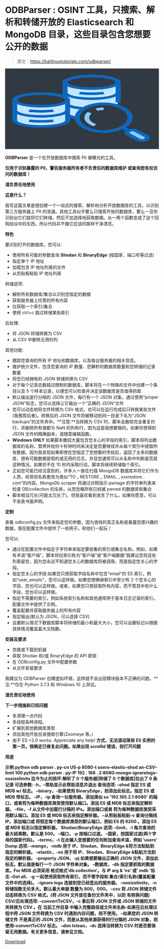 # ODBParser : OSINT 工具，只搜索、解析和转储开放的 Elasticsearch 和 MongoDB 目录，这些目录包含您想要公开的数据

> 原文：<https://kalilinuxtutorials.com/odbparser/>

[![](img/723e6f7c0bcdd8183093c5688e1086a5.png)](https://1.bp.blogspot.com/-8i14nJL_QKM/YT7GdEiJbJI/AAAAAAAAK0A/E4mYvV5MBhAmLXbiZOFllLKLyO8eSqjOACLcBGAsYHQ/s728/glassdb%2B%25281%2529.png)

**ODBParser** 是一个在开放数据库中搜索 PII 被曝光的工具。

**仅用于识别暴露的 PII，警告服务器所有者不负责任的数据库维护
或查询您有权访问的数据库！**

**请负责任地使用**

**这是什么？**

我写这篇文章是想创建一个一站式的搜索、解析和分析开放数据库的工具，以识别第三方服务器上 PII 的泄漏。其他工具似乎要么只搜索开放的数据库，要么一旦你识别出它们就将它们转储，然后不加选择地获取数据。从一两个函数变成了这个回购协议中的东西，所以代码并不像它应该的那样干净漂亮。

**特色**

要识别打开的数据库，您可以:

*   使用所有可能的参数查询 **Shodan** 和 **BinaryEdge** (按国家、端口号等过滤)
*   指定单个 IP 地址
*   加载包含 IP 地址列表的文件
*   从剪贴板粘贴 IP 地址列表

转储选项:

*   解析所有数据库/集合以识别您指定的数据
*   获取服务器上托管的所有内容
*   仅获取一个索引/集合
*   使用 ctrl+c 跳过转储某些索引

后处理:

*   将 JSON 转储转换为 CSV
*   从 CSV 中删除无用的列

其他功能:

*   跟踪您查询的所有 IP 地址和数据库，以及每台服务器的相关信息。
*   维护统计文件，包含您查询的 IP 数量、您解析的数据库数量和您转储的记录数量
*   将您已经拥有的 JSON 转储转换为 CSV
*   对于每个记录总数超过限制的数据库，脚本将在一个特殊的文件中创建一个条目以及 5 个样本记录，以便您可以检查并决定该数据库是否值得抓取
*   默认输出是行分隔的 JSON 文件，每行有一个 JSON 对象。通过使用“proper JSON”标志，您可以选择让它输出一个“正确的 JSON”文件
*   您可以动态地将文件转换为 CSV 格式，也可以在运行完成后只转换某些文件(我推荐后者)。转换后的 JSON 文件将被移动到同一目录下名为“JSON backups”的文件夹中。**注意:**当转换为 CSV 时，脚本会删除完全重复的行，并删除所有值都为 NaN 的列和行，因为这是我想要做的。如果你想得到 JSON 文件的精确副本，请随意编辑函数。
*   **Windows ONLY** 如果脚本撤回大量包含您关心的字段的索引，脚本将列出数据库的名称，暂停并给你十秒钟时间来决定是否要继续并从每个索引中提取所有数据，因为我发现如果即使在您指定了您想要的字段后，返回了太多的数据库，很有可能数据是假的或无用的日志，并且您通常可以从名称中判断是否是这种情况。如果你不在 10 秒内采取行动，脚本将继续转储每个索引。
*   正如您可能已经注意到的，许多人一直在扫描 MongoDB 数据库并将它们作为人质，经常将名称更改为类似“TO _ RESTORE _ EMAIL _ xxxrestore . com”的内容。MongoDb scraper 将通过对照指示 pwnage 的字符串列表来检查 DB/collection 的名称，从而忽略所有已经被 pwned 的数据库和集合
*   脚本相当冗长(可能太冗长了)，但我喜欢看到发生了什么。如果你愿意，可以不发表书面声明。

**定制**

查看 odbconfig.py 文件来指定您的参数，因为游戏的真正名称是暴露您感兴趣的数据。我在配置文件中提供了一些例子。和他们一起玩！

您可以:

*   通过在配置文件中指定子字符串来指定要收集的索引或集合名称。例如，如果有术语“客户端”，脚本将拉索引称为“客户端”或“客户端数据”我建议您将这些列表留空，因为您永远不知道您关心的数据库将被调用，而是指定您关心的字段。
*   指定您关心的字段:如果您只想获取字段名称中包含“email”的 ES 索引，例如“user_emails”，您可以这样做。如果您想确保索引中至少有 2 个您关心的字段，您也可以这样做。或者，如果您只想获取所有内容，而不管其中有什么字段，您也可以这样做。
*   指定不需要的索引，例如系统索引名称和其他通常用于基本日志记录的索引。配置文件中提供了示例。
*   覆盖配置并获取服务器上的所有内容
*   指定输出(默认为 JSON，可以选择 CSV)
*   设置默认情况下数据库脚本将转储的最小和最大大小，您可以设置标记以根据具体情况覆盖最大文档数。

**安装及要求**

*   克隆或下载到机器
*   获取 Shodan 和/或 BinaryEdge 的 API 密钥
*   在 ODBconfig.py 文件中配置参数
*   从文件安装要求

我建议为 ODBParser 创建虚拟环境，这样就不会出现模块版本不正确的问题。**注:**仅在 Python 3.7.3 和 Windows 10 上测试。

**请负责任地使用**

**下一步措施和已知问题**

*   多清理一点代码
*   多线程各种进程。
*   扩展到其他数据库类型
*   添加其他开放目录搜索引擎(Zoomeye 等。)
*   由于 ES <2.0 works. Appreciate any help! **方式，无法滚动某些 ES 实例的第一页，很确定已修复此问题。如果出现 scrollid 错误，则打开问题**

**用途**

**示例:python odb parser . py-cn US-p 8080-t users–elastic–shod an–CSV–limit 100
python odb parser . py-IP 192 . 168 . 2:8080–mongo–ignorelogs–nosizelimits
迄今为止的损坏:解析了 0 个服务器|转储了 0 个数据库|拉出了 0 条记录
可选参数:
-h，–帮助显示此帮助消息并退出
查询选项:
–shod 指定 ES 或 MDB w/
标志。
–binary，-如果使用 BinaryEdge，则添加此标志。指定 ES 或 MDB
带标志。
–IP，-ip 查询一台服务器。添加类似 so '192.165.2.1:8080'
的端口，或者将为每种数据库类型使用默认端口。添加 ES 或
MDB 标志来指定解析器。
–file，-f 从文件中加载行分隔的 IPs。添加端口或者
将为每种数据库类型采用默认端口。添加 ES 或 MDB
标志来指定解析器。
–从剪贴板粘贴-v 查询分隔线 IP。添加端口或
将假定每个数据库类型的默认端口，例如 ES 的 9200
。添加 ES 或 MDB 标志以指定解析器。
Shodan/BinaryEdge 选项:
–limit，-l 每次查询的最大结果数。默认是
500。
–端口，-p 按端口过滤。
–国家，按国家过滤(两个字母的国家代码)。
–terms，-t 在此输入您想要的任何附加查询术语，例如
‘users’
Dump 选项:
–mongo，-mdb 用于 IP、Shodan、BinaryEdge &将方法粘贴到
指定的解析器。
–elastic，-es 用于将 IP、Shodan、BinaryEdge &粘贴方法到
指定的解析器。
–property JSON，-pj 如果想要输出正确的 JSON
文件，添加此标志。默认值是每行一个 JSON 字符串对象。
–数据库，-db 指定要抓取的数据库。For MDB 必须采用
格式格式‘db:collection’。与 IP arg & 'es'
或' mdb '标志
–Get all、-g 一起使用获取所有索引，而不管字段和
集合/索引名称(覆盖配置
文件中的选择)。
–ignore logs 连接到您已经签出的服务器。
–nosizelimits，-n 转储指数无论多大。默认最大单据
数量为 800，000。
–csv 将 JSON 转储文件动态转换为 CSV 格式。(将
JSON 文件放在备份文件夹中，以防
有转换问题)
CSV/后处理选项:
–convertToCSV，-c 事后将 JSON 文件或 JSON 转储的文件夹转换为 CSV
。在
当前工作目录
中输入完整路径或文件夹名称–如果在后处理过程中将 JSON 文件转换为
CSV 时遇到内存问题，则不使用。
–如果您的 JSON 转储文件
不是真正的 JSON 文件，而是从其他来源获得的行分隔的 JSON
对象，则使用–convertToCSV 标志。
–don tclean，-dc 选择当转换为
CSV 时是否要保留无用数据。有关更多信息，请参见文档。**

[Download](https://github.com/citcheese/ODBParser)